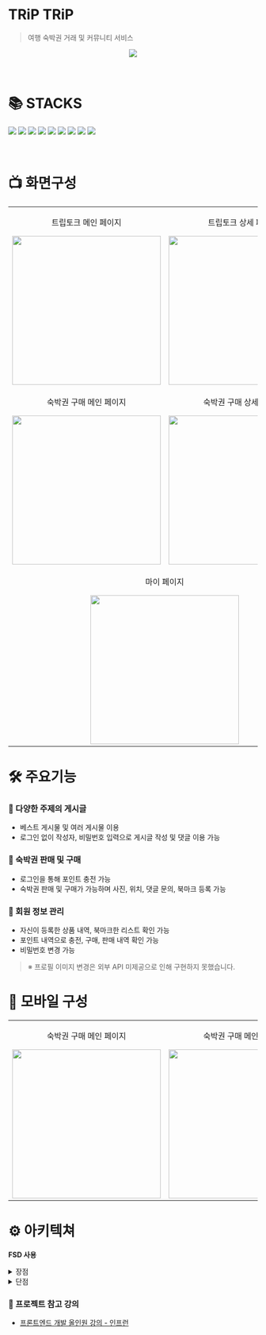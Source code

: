 # TRiP TRiP  
> 여행 숙박권 거래 및 커뮤니티 서비스

<div align="center">
  <img src="https://github.com/user-attachments/assets/52b361d5-9b63-477a-8289-a9191481cc8d">
</div>

<br />
<br />

<div align=left><h1>📚 STACKS</h1></div>
<div style="white-space: nowrap;">
  <img src="https://img.shields.io/badge/javascript-F7DF1E?style=for-the-badge&logo=javascript&logoColor=black">
  <img src="https://img.shields.io/badge/react-61DAFB?style=for-the-badge&logo=react&logoColor=black"> 
  <img src="https://img.shields.io/badge/github-181717?style=for-the-badge&logo=github&logoColor=white">
  <img src="https://img.shields.io/badge/git-F05032?style=for-the-badge&logo=git&logoColor=white">
  <img src="https://img.shields.io/badge/tailwind css-06B6D4?style=for-the-badge&logo=tailwindcss&logoColor=white">
  <img src="https://img.shields.io/badge/next.js-000000?style=for-the-badge&logo=next.js&logoColor=white">
  <img src="https://img.shields.io/badge/graphql-E10098?style=for-the-badge&logo=graphql&logoColor=white">
  <img src="https://img.shields.io/badge/apollo graphql-311C87?style=for-the-badge&logo=apollographql&logoColor=white">
  <img src="https://img.shields.io/badge/typescript-3178C6?style=for-the-badge&logo=typescript&logoColor=white">
</div>

<br />
<br />

<div align=left><h1>📺 화면구성</h1></div>
<table>
  <tr>
    <td align="center" valign="top">
      <p>트립토크 메인 페이지</p>
      <img src="https://github.com/user-attachments/assets/802e0e8f-5320-4f37-b81c-9ae4399dfafc" width="300" />
    </td>
    <td align="center" valign="top">
      <p>트립토크 상세 페이지</p>
      <img src="https://github.com/user-attachments/assets/da6a1b16-817c-4cb2-9df3-f8e850068ed6" width="300" />
    </td>
  </tr>
  <tr>
    <td align="center" valign="top">
      <p>숙박권 구매 메인 페이지</p>
      <img src="https://github.com/user-attachments/assets/7d2393c4-bc3f-4a93-8cca-3b422dc7c2a5" width="300" />
    </td>
    <td align="center" valign="top">
      <p>숙박권 구매 상세 페이지</p>
      <img src="https://github.com/user-attachments/assets/146db859-871d-49a8-80da-c9fd6120279d" width="300" />
    </td>
  </tr>
  <tr>
    <td align="center" valign="top" colspan="2">
      <p>마이 페이지</p>
      <img src="https://github.com/user-attachments/assets/7af4ce8f-97be-4af2-8d2a-bf9d4fc74dbd" width="300" />
    </td>
  </tr>
</table>


<div align=left><h1>🛠 주요기능</h1></div>

### 📝 다양한 주제의 게시글
- 베스트 게시물 및 여러 게시물 이용
- 로그인 없이 작성자, 비밀번호 입력으로 게시글 작성 및 댓글 이용 가능


### 📝 숙박권 판매 및 구매
- 로그인을 통해 포인트 충전 가능
- 숙박권 판매 및 구매가 가능하며 사진, 위치, 댓글 문의, 북마크 등록 가능

### 📝 회원 정보 관리
- 자신이 등록한 상품 내역, 북마크한 리스트 확인 가능
- 포인트 내역으로 충전, 구매, 판매 내역 확인 가능
- 비밀번호 변경 가능
> ※ 프로필 이미지 변경은 외부 API 미제공으로 인해 구현하지 못했습니다.


<div align=left><h1>📱 모바일 구성</h1></div>
<table>
  <tr>
    <td align="center" valign="top">
      <p>숙박권 구매 메인 페이지</p>
      <img src="https://github.com/user-attachments/assets/c189f63a-3692-4104-b882-0b769fac01c2" width="300" />
    </td>
    <td align="center" valign="top">
      <p>숙박권 구매 메인 페이지</p>
      <img src="https://github.com/user-attachments/assets/385fefa7-5bfe-4144-af66-f1c580ec7500" width="300" />
    </td>
        <td align="center" valign="top" colspan="2">
      <p>프로필 모달</p>
      <img src="https://github.com/user-attachments/assets/220b9bb2-169a-47b2-83bb-e5c038200699" width="300" />
    </td>
  </tr>
</table>


<div align=left><h1>⚙ 아키텍쳐</h1></div>

**FSD 사용**

<details>
<summary>장점</summary>

- 기능별 폴더가 독립되어 있어 수정할 때 다른 기능에 영향을 주지 않아 편리함  
- 기능 추가할 때 폴더 하나 추가하면 끝이라 편리함
</details>

<details>
<summary>단점</summary>

- 비슷하고 모호한 구조로 복잡해 이해하기 어려움  
- 과한 분리로 불필요한 폴더구조가 늘어남
</details>



### 📖 프로젝트 참고 강의
- [프론트엔드 개발 올인원 강의 - 인프런](https://www.inflearn.com/course/%EC%BD%94%EB%93%9C%EC%BA%A0%ED%94%84-%EC%99%84%EB%B2%BD%ED%95%9C-%ED%94%84%EB%A1%A0%ED%8A%B8%EC%97%94%EB%93%9C-%EC%BD%94%EC%8A%A4)

